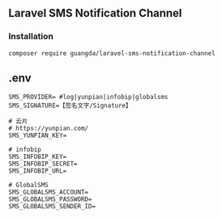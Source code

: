## Laravel SMS Notification Channel

### Installation
```
composer require guangda/laravel-sms-notification-channel
```

## .env
```
SMS_PROVIDER= #log|yunpian|infobip|globalsms
SMS_SIGNATURE=【签名文字/Signature】

# 云片
# https://yunpian.com/
SMS_YUNPIAN_KEY=

# infobip
SMS_INFOBIP_KEY=
SMS_INFOBIP_SECRET=
SMS_INFOBIP_URL=

# GlobalSMS
SMS_GLOBALSMS_ACCOUNT=
SMS_GLOBALSMS_PASSWORD=
SMS_GLOBALSMS_SENDER_ID=
```
